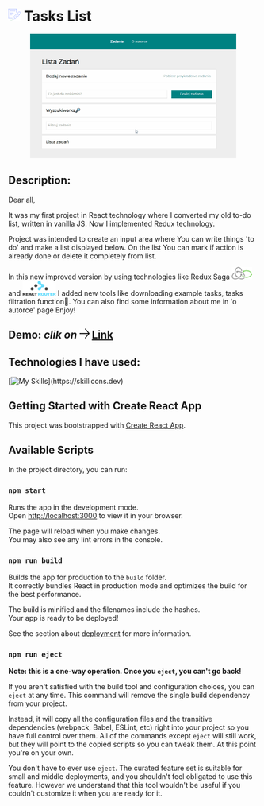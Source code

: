 # <img src="public/mini.png" height="25"/> **Tasks List**

<p align="center">
<img src="images/taskList.gif" height="250"/>
</p>


## Description: 
Dear all,

It was my first project in React technology where I converted my old to-do list, written in vanilla JS. 
Now I implemented Redux technology.

Project was intended to create an input area where You can write things 'to do' and make a list displayed below. On the list You can mark if action is already done or delete it completely from list.

In this new improved version by using technologies like Redux Saga <img src="images/Redux-Saga-Logo.png" height="25"/>
 and <img src="images/Router.png" height="30"/> I added new tools like downloading example tasks, tasks filtration function🔎. You can also find some information about me in 'o autorce' page
Enjoy!


## Demo: *clik on <img src="images/arrow.png" height="20px" width="20px"/>* [Link](https://gosia-magdzik.github.io/todo-list-react/)

## Technologies I have used:

[![My Skills](https://skillicons.dev/icons?i=js,html,css,react,redux,styledcomponents,git,)](https://skillicons.dev)



## Getting Started with Create React App

This project was bootstrapped with [Create React App](https://github.com/facebook/create-react-app).

## Available Scripts

In the project directory, you can run:

### `npm start`

Runs the app in the development mode.\
Open [http://localhost:3000](http://localhost:3000) to view it in your browser.

The page will reload when you make changes.\
You may also see any lint errors in the console.


### `npm run build`

Builds the app for production to the `build` folder.\
It correctly bundles React in production mode and optimizes the build for the best performance.

The build is minified and the filenames include the hashes.\
Your app is ready to be deployed!

See the section about [deployment](https://facebook.github.io/create-react-app/docs/deployment) for more information.

### `npm run eject`

**Note: this is a one-way operation. Once you `eject`, you can't go back!**

If you aren't satisfied with the build tool and configuration choices, you can `eject` at any time. This command will remove the single build dependency from your project.

Instead, it will copy all the configuration files and the transitive dependencies (webpack, Babel, ESLint, etc) right into your project so you have full control over them. All of the commands except `eject` will still work, but they will point to the copied scripts so you can tweak them. At this point you're on your own.

You don't have to ever use `eject`. The curated feature set is suitable for small and middle deployments, and you shouldn't feel obligated to use this feature. However we understand that this tool wouldn't be useful if you couldn't customize it when you are ready for it.

